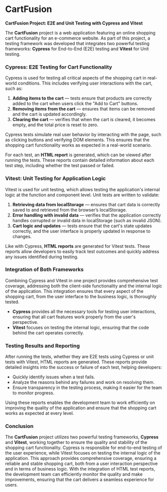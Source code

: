 ﻿# CartFusion
**CartFusion Project: E2E and Unit Testing with Cypress and Vitest**

The **CartFusion** project is a web application featuring an online shopping cart functionality for an e-commerce website. As part of this project, a testing framework was developed that integrates two powerful testing frameworks: **Cypress** for End-to-End (E2E) testing and **Vitest** for Unit testing. 

### **Cypress: E2E Testing for Cart Functionality**

Cypress is used for testing all critical aspects of the shopping cart in real-world conditions. This includes verifying user interactions with the cart, such as:
1. **Adding items to the cart** — tests ensure that products are correctly added to the cart when users click the "Add to Cart" buttons.
2. **Removing items from the cart** — ensures that items can be removed and the cart is updated accordingly.
3. **Clearing the cart** — verifies that when the cart is cleared, it becomes empty, and the total price is reset to zero.

Cypress tests simulate real user behavior by interacting with the page, such as clicking buttons and verifying DOM elements. This ensures that the shopping cart functionality works as expected in a real-world scenario.

For each test, an **HTML report** is generated, which can be viewed after running the tests. These reports contain detailed information about each test step, including whether the test passed or failed.

### **Vitest: Unit Testing for Application Logic**

Vitest is used for unit testing, which allows testing the application's internal logic at the function and component level. Unit tests are written to validate:
1. **Retrieving data from localStorage** — ensures that cart data is correctly saved to and retrieved from the browser’s localStorage.
2. **Error handling with invalid data** — verifies that the application correctly handles corrupted or invalid data in localStorage (such as invalid JSON).
3. **Cart logic and updates** — tests ensure that the cart's state updates correctly, and the user interface is properly updated in response to changes.

Like with Cypress, **HTML reports** are generated for Vitest tests. These reports allow developers to easily track test outcomes and quickly address any issues identified during testing.

### **Integration of Both Frameworks**

Combining Cypress and Vitest in one project provides comprehensive test coverage, addressing both the client-side functionality and the internal logic of the application. This integration ensures that every aspect of the shopping cart, from the user interface to the business logic, is thoroughly tested.

- **Cypress** provides all the necessary tools for testing user interactions, ensuring that all cart features work properly from the user's perspective.
- **Vitest** focuses on testing the internal logic, ensuring that the code behind the cart operates correctly.

### **Testing Results and Reporting**

After running the tests, whether they are E2E tests using Cypress or unit tests with Vitest, HTML reports are generated. These reports provide detailed insights into the success or failure of each test, helping developers:
- Quickly identify issues when a test fails.
- Analyze the reasons behind any failures and work on resolving them.
- Ensure transparency in the testing process, making it easier for the team to monitor progress.

Using these reports enables the development team to work efficiently on improving the quality of the application and ensure that the shopping cart works as expected at every level.

### **Conclusion**

The **CartFusion** project utilizes two powerful testing frameworks, **Cypress** and **Vitest**, working together to ensure the quality and stability of the shopping cart functionality. Cypress is responsible for end-to-end testing of the user experience, while Vitest focuses on testing the internal logic of the application. This approach provides comprehensive coverage, ensuring a reliable and stable shopping cart, both from a user interaction perspective and in terms of business logic. With the integration of HTML test reports, the development team can efficiently monitor the quality and make improvements, ensuring that the cart delivers a seamless experience for users.
